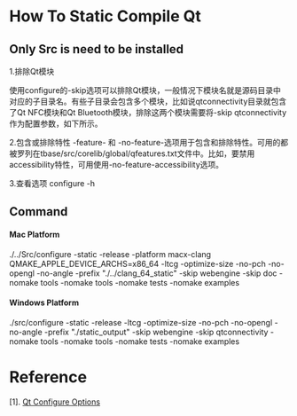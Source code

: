 # How To Static Compile Qt 

## Only Src is need to be installed

1.排除Qt模块

使用configure的-skip选项可以排除Qt模块，一般情况下模块名就是源码目录中对应的子目录名。有些子目录会包含多个模块，比如说qtconnectivity目录就包含了Qt NFC模块和Qt Bluetooth模块，排除这两个模块需要将-skip qtconnectivity作为配置参数，如下所示。

2.包含或排除特性
-feature-<feature> 和 -no-feature-<feature>选项用于包含和排除特性。可用的<feature>都被罗列在tbase/src/corelib/global/qfeatures.txt文件中。比如，要禁用accessibility特性，可用使用-no-feature-accessibility选项。

3.查看选项
configure -h
 
## Command
#### Mac Platform
./../Src/configure -static -release -platform macx-clang QMAKE_APPLE_DEVICE_ARCHS=x86_64 -ltcg -optimize-size -no-pch -no-opengl -no-angle -prefix "./../clang_64_static" -skip webengine -skip doc -nomake tools -nomake tools -nomake tests -nomake examples 

#### Windows Platform
./src/configure -static -release -ltcg -optimize-size -no-pch -no-opengl -no-angle -prefix "./static_output" -skip webengine -skip qtconnectivity -nomake tools -nomake tools -nomake tests -nomake examples 

# Reference
[1]. [Qt Configure Options](https://doc.qt.io/qt-5/configure-options.html)
